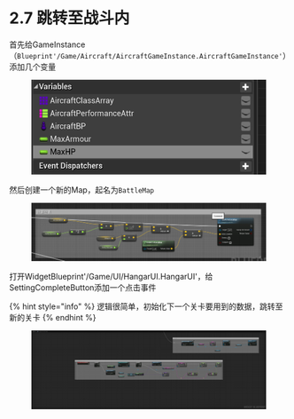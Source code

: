 # 2.7 跳转至战斗内

首先给GameInstance（`Blueprint'/Game/Aircraft/AircraftGameInstance.AircraftGameInstance'`）添加几个变量

<figure><img src="../../.gitbook/assets/image (247).png" alt=""><figcaption></figcaption></figure>

然后创建一个新的Map，起名为`BattleMap`

<figure><img src="../../.gitbook/assets/image (292).png" alt=""><figcaption></figcaption></figure>

打开WidgetBlueprint'/Game/UI/HangarUI.HangarUI'，给SettingCompleteButton添加一个点击事件

{% hint style="info" %}
逻辑很简单，初始化下一个关卡要用到的数据，跳转至新的关卡
{% endhint %}

<figure><img src="../../.gitbook/assets/BPGraphScreenshot_2023Y-07M-01D-15h-42m-00s-436_00.png" alt=""><figcaption></figcaption></figure>
